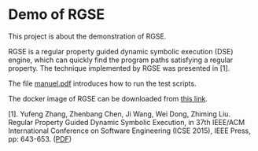 # Demo of RGSE

This project is about the demonstration of RGSE.

RGSE is a regular property guided dynamic symbolic execution (DSE) engine, which can quickly find the program paths satisfying a regular property. The technique implemented by RGSE was presented in [1].

The file [manuel.pdf](https://github.com/jrgse/demo/raw/master/manuel.pdf) introduces how to run the test scripts.

The docker image of RGSE can be downloaded from [this link](https://1drv.ms/u/s!Amd07GCbYt_zbQZm2w2MBbXI6Zo).

[1]. Yufeng Zhang, Zhenbang Chen, Ji Wang, Wei Dong, Zhiming Liu. Regular Property Guided Dynamic Symbolic Execution, in 37th IEEE/ACM International Conference on Software Engineering (ICSE 2015), IEEE Press, pp: 643-653. ([PDF](http://zbchen.github.io/Papers_files/icse2015.pdf))

